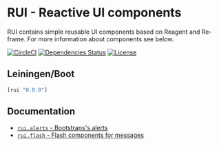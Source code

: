 RUI - Reactive UI components
============================

RUI contains simple reusable UI components based on Reagent and Re-frame. For more information about components see
below.

[![CircleCI](https://circleci.com/gh/druids/rui.svg?style=svg)](https://circleci.com/gh/druids/rui)
[![Dependencies Status](https://jarkeeper.com/druids/rui/status.png)](https://jarkeeper.com/druids/rui)
[![License](https://img.shields.io/badge/MIT-Clause-blue.svg)](https://opensource.org/licenses/MIT)


Leiningen/Boot
--------------

```clojure
[rui "0.0.0"]
```

Documentation
-------------

* [`rui.alerts` - Bootstraps's alerts](https://github.com/druids/rui/blob/master/src/cljs/rui/alerts/components.cljs)
* [`rui.flash` - Flash components for messages](https://github.com/druids/rui/blob/master/src/cljs/rui/flash/)
